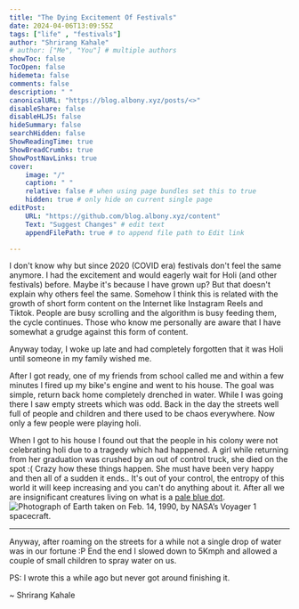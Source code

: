 ```yaml
---
title: "The Dying Excitement Of Festivals"
date: 2024-04-06T13:09:55Z
tags: ["life" , "festivals"]
author: "Shrirang Kahale"
# author: ["Me", "You"] # multiple authors
showToc: false
TocOpen: false
hidemeta: false
comments: false
description: " "
canonicalURL: "https://blog.albony.xyz/posts/<>"
disableShare: false
disableHLJS: false
hideSummary: false
searchHidden: false
ShowReadingTime: true
ShowBreadCrumbs: true
ShowPostNavLinks: true
cover:
    image: "/"
    caption: " "
    relative: false # when using page bundles set this to true
    hidden: true # only hide on current single page
editPost:
    URL: "https://github.com/blog.albony.xyz/content"
    Text: "Suggest Changes" # edit text
    appendFilePath: true # to append file path to Edit link

---
```


I don't know why but since 2020 (COVID era) festivals don't feel the same anymore. I had the excitement and would eagerly wait for Holi (and other festivals) before. Maybe it's because I have grown up? 
But that doesn't explain why others feel the same. Somehow I think this is related with the growth of short form content on the Internet like Instagram Reels and Tiktok. People are busy scrolling and the algorithm is busy feeding them, the cycle continues. Those who know me personally are aware that I have somewhat a grudge against this form of content.  

Anyway today, I woke up late and had completely forgotten that it was Holi until someone in my family wished me. 

After I got ready, one of my friends from school called me and within a few minutes I fired up my bike's engine and went to his house. The goal was simple, return back home completely drenched in water. 
While I was going there I saw empty streets which was odd. Back in the day the streets well full of people and children and there used to be chaos everywhere. Now only a few people were playing holi. 

When I got to his house I found out that the people in his colony were not celebrating holi due to a tragedy which had happened. 
A girl while returning from her graduation was crushed by an out of control truck, she died on the spot :(
Crazy how these things happen. She must have been very happy and then all of a sudden it ends.. 
It's out of your control, the entropy of this world it will keep increasing and you can't do anything about it. After all we are insignificant creatures living on what is a [pale blue dot](https://science.nasa.gov/resource/voyager-1s-pale-blue-dot/).  
![Photograph of Earth taken on Feb. 14, 1990, by NASA’s Voyager 1 spacecraft.](https://science.nasa.gov/wp-content/uploads/2023/09/P36254.jpg)

-------

Anyway, after roaming on the streets for a while not a single drop of water was in our fortune :P 
End the end I slowed down to 5Kmph and allowed a couple of small children to spray water on us. 

PS: I wrote this a while ago but never got around finishing it. 

~ Shrirang Kahale

